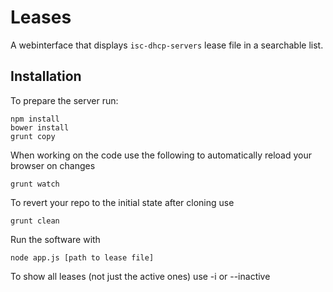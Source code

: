 # Leases

A webinterface that displays  `isc-dhcp-servers` lease file in a searchable list.  

## Installation
To prepare the server run:

```
npm install
bower install
grunt copy
```

When working on the code use the following to automatically reload your
browser on changes
```
grunt watch
```

To revert your repo to the initial state after cloning use
```
grunt clean
```

Run the software with
```
node app.js [path to lease file]
```

To show all leases (not just the active ones) use -i or --inactive

